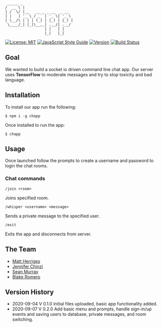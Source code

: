      _____ _                       
    /  __ \ |                      
    | /  \/ |__   __ _ _ __  _ __  
    | |   | '_ \ / _` | '_ \| '_ \ 
    | \__/\ | | | (_| | |_) | |_) |
     \____/_| |_|\__,_| .__/| .__/ 
                      | |   | |    
                      |_|   |_|  

[![License: MIT](https://img.shields.io/badge/License-MIT-brightgreen.svg)](https://github.com/bus-jam/chapp-client/blob/staging/license)
[![JavaScript Style Guide](https://img.shields.io/badge/code_style-standard-brightgreen.svg)](https://standardjs.com)
[![Version](https://img.shields.io/badge/Version-0.2.0-brightgreen.svg)](https://github.com/bus-jam/chapp-client#readme)
[![Build Status](https://travis-ci.com/bus-jam/chapp-client.svg?branch=master)](https://travis-ci.com/bus-jam/chapp-client)

## Goal

We wanted to build a socket io driven command line chat app. Our server uses **TensorFlow** to moderate messages and try to stop toxicity and bad language.

## Installation

To install our app run the following:

    $ npm i -g chapp

Once installed to run the app:

    $ chapp

## Usage

Once launched follow the prompts to create a username and password to login the chat rooms.

### Chat commands

    /join <room>

Joins specified room.

    /whisper <username> <message>

Sends a private message to the specified user.

    /exit

Exits the app and disconnects from server.

## The Team

* [Matt Herriges](https://github.com/herrigesmt)
* [Jennifer Chinzi](https://github.com/jchinzi)
* [Sean Murray](https://github.com/seanjmurray)
* [Blake Romero](https://github.com/blakerom)

## Version History

* 2020-09-04 V 0.1.0 Initial files uploaded, basic app functionality added.
* 2020-09-07 V 0.2.0 Add basic menu and prompts, handle sign-in/up events and saving users to database, private messages, and room switching.

